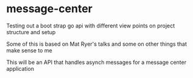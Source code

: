 # message-center

Testing out a boot strap go api with different view points on project structure and setup

Some of this is based on Mat Ryer's talks and some on other things that make sense to me


This will be an API that handles asynch messages for a message center application
